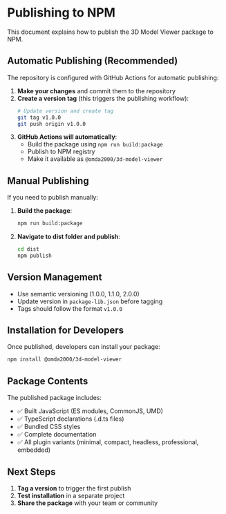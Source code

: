 # Publishing to NPM

This document explains how to publish the 3D Model Viewer package to NPM.

## Automatic Publishing (Recommended)

The repository is configured with GitHub Actions for automatic publishing:

1. **Make your changes** and commit them to the repository
2. **Create a version tag** (this triggers the publishing workflow):
   ```bash
   # Update version and create tag
   git tag v1.0.0
   git push origin v1.0.0
   ```
3. **GitHub Actions will automatically**:
   - Build the package using `npm run build:package`
   - Publish to NPM registry
   - Make it available as `@omda2000/3d-model-viewer`

## Manual Publishing

If you need to publish manually:

1. **Build the package**:
   ```bash
   npm run build:package
   ```

2. **Navigate to dist folder and publish**:
   ```bash
   cd dist
   npm publish
   ```

## Version Management

- Use semantic versioning (1.0.0, 1.1.0, 2.0.0)
- Update version in `package-lib.json` before tagging
- Tags should follow the format `v1.0.0`

## Installation for Developers

Once published, developers can install your package:

```bash
npm install @omda2000/3d-model-viewer
```

## Package Contents

The published package includes:
- ✅ Built JavaScript (ES modules, CommonJS, UMD)
- ✅ TypeScript declarations (.d.ts files)
- ✅ Bundled CSS styles
- ✅ Complete documentation
- ✅ All plugin variants (minimal, compact, headless, professional, embedded)

## Next Steps

1. **Tag a version** to trigger the first publish
2. **Test installation** in a separate project
3. **Share the package** with your team or community